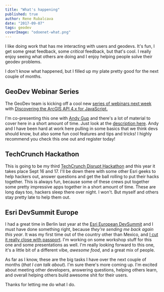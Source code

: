 ```yaml
---
title: "What's happening"
published: true
author: Rene Rubalcava
date: "2017-09-07"
tags: geodev
coverImage: "odoenet-what.png"
---
```


I like doing work that has me interacting with users and geodevs. It's fun, I get some great feedback, some _critical_ feedback, but that's cool. I really enjoy seeing what others are doing and I enjoy helping people solve their geodev problems.

I don't know what happened, but I filled up my plate pretty good for the next couple of months.

## GeoDev Webinar Series

The GeoDev team is kicking off a cool new [series of webinars next week](http://go.esri.com/geodev) with [Discovering the ArcGIS API 4.x for JavaScript.](http://go.esri.com/geodev-javascript-api)

I'm co-presenting this one with [Andy Gup](https://twitter.com/agup) and there's a lot of material to cover here in a short amount of time. Just look at the [description here](https://geonet.esri.com/groups/geodev/blog/2017/09/01/never-want-devsummit-to-end-keep-it-rollin-with-the-geodev-webinars). Andy and I have been hard at work here pulling in some basics that we think devs should know, but also some fun cool features and tips and tricks! I highly recommend you check this one out and register today!

## TechCrunch Hackathon

This is going to be my third [TechCrunch Disrupt Hackathon](https://techcrunch.com/event-info/disrupt-sf-2017/disrupt-sf-2017-hackathon/) and this year it takes place Sept 16 and 17. I'll be down there with some other Esri geeks to help hackers out, answer questions and get the ball rolling to put their hacks together. This is always fun, because some of these crews put together some pretty impressive apps together in a short amount of time. These are long days too, hackers sleep there over night. I won't. But myself and others stay pretty late to help them out.

## Esri DevSummit Europe

I had a great time in Berlin last year at the [Esri European DevSummit](http://www.esri.com/events/devsummit-europe) and I must have done something right, because _they're sending me back again this year_. It was my first time out of the country other than Mexico, and [I cut it really close with passport](http://odoe.net/blog/esri-european-devsummit-2016/). I'm working on some workshop stuff for this one and some presentations as well. I'm really looking forward to this one, it's a little bit of a different vibe, _awesome food_, and a great mix of people.

As far as I know, these are the big tasks I have over the next couple of months (_that I can talk about_). I'm sure there's more coming up. I'm excited about meeting other developers, answering questions, helping others learn, and overall helping others build awesome shit for their users.

Thanks for letting me do what I do.
